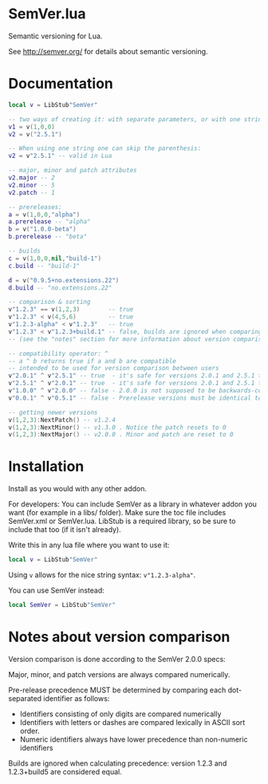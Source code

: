 # SemVer.lua

Semantic versioning for Lua.

See http://semver.org/ for details about semantic versioning.


# Documentation

``` lua
local v = LibStub"SemVer"

-- two ways of creating it: with separate parameters, or with one string
v1 = v(1,0,0)
v2 = v("2.5.1")

-- When using one string one can skip the parenthesis:
v2 = v"2.5.1" -- valid in Lua

-- major, minor and patch attributes
v2.major -- 2
v2.minor -- 5
v2.patch -- 1

-- prereleases:
a = v(1,0,0,"alpha")
a.prerelease -- "alpha"
b = v("1.0.0-beta")
b.prerelease -- "beta"

-- builds
c = v(1,0,0,nil,"build-1")
c.build -- "build-1"

d = v("0.9.5+no.extensions.22")
d.build -- "no.extensions.22"

-- comparison & sorting
v"1.2.3" == v(1,2,3)        -- true
v"1.2.3" < v(4,5,6)         -- true
v"1.2.3-alpha" < v"1.2.3"   -- true
v"1.2.3" < v"1.2.3+build.1" -- false, builds are ignored when comparing versions in SemVer
-- (see the "notes" section for more information about version comparison)

-- compatibility operator: ^
-- a ^ b returns true if a and b are compatible
-- intended to be used for version comparison between users
v"2.0.1" ^ v"2.5.1" -- true  - it's safe for versions 2.0.1 and 2.5.1 to communicate
v"2.5.1" ^ v"2.0.1" -- true  - it's safe for versions 2.0.1 and 2.5.1 to communicate
v"1.0.0" ^ v"2.0.0" -- false - 2.0.0 is not supposed to be backwards-compatible
v"0.0.1" ^ v"0.5.1" -- false - Prerelease versions must be identical to be considered compatible

-- getting newer versions
v(1,2,3):NextPatch() -- v1.2.4
v(1,2,3):NextMinor() -- v1.3.0 . Notice the patch resets to 0
v(1,2,3):NextMajor() -- v2.0.0 . Minor and patch are reset to 0

```


# Installation

Install as you would with any other addon.

For developers:
You can include SemVer as a library in whatever addon you want (for example in a libs/ folder). Make sure the toc file includes SemVer.xml or SemVer.lua. LibStub is a required library, so be sure to include that too (if it isn't already).


Write this in any lua file where you want to use it:

``` lua
local v = LibStub"SemVer"
```

Using `v` allows for the nice string syntax: `v"1.2.3-alpha"`.

You can use SemVer instead:

``` lua
local SemVer = LibStub"SemVer"
```


# Notes about version comparison

Version comparison is done according to the SemVer 2.0.0 specs:

Major, minor, and patch versions are always compared numerically.

Pre-release precedence MUST be determined by comparing each dot-separated identifier as follows:

* Identifiers consisting of only digits are compared numerically
* Identifiers with letters or dashes are compared lexically in ASCII sort order.
* Numeric identifiers always have lower precedence than non-numeric identifiers

Builds are ignored when calculating precedence: version 1.2.3 and 1.2.3+build5 are considered equal.

